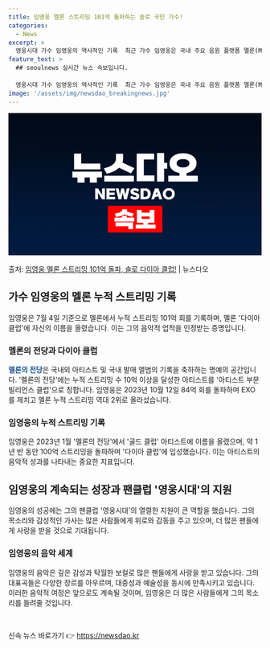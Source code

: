 ```yaml
---
title: 임영웅 멜론 스트리밍 101억 돌파하는 솔로 국민 가수!
categories:
  - News
excerpt: >
  영웅시대 가수 임영웅의 역사적인 기록  최근 가수 임영웅은 국내 주요 음원 플랫폼 멜론(Melon)에서 누적…
feature_text: >
  ## seoulnews 실시간 뉴스 속보입니다.

  영웅시대 가수 임영웅의 역사적인 기록  최근 가수 임영웅은 국내 주요 음원 플랫폼 멜론(Melon)에서 누적…
image: '/assets/img/newsdao_breakingnews.jpg'
---
```


![뉴스다오 속보](/assets/img/newsdao_breakingnews.jpg)

<p>출처: <a href="https://newsdao.kr/4607" rel="dofollow">임영웅 멜론 스트리밍 101억 돌파, 솔로 다이아 클럽!</a> | 뉴스다오</p>

<h2 data-ke-size="size26">가수 임영웅의 멜론 누적 스트리밍 기록</h2>
임영웅은 7월 4일 기준으로 멜론에서 누적 스트리밍 101억 회를 기록하며, 멜론 '다이아 클럽'에 자신의 이름을 올렸습니다. 이는 그의 음악적 업적을 인정받는 증명입니다.

<h3 data-ke-size="size24">멜론의 전당과 다이아 클럽</h3>
<b><span style="color: #1a5490;">멜론의 전당</span></b>은 국내외 아티스트 및 국내 발매 앨범의 기록을 축하하는 명예의 공간입니다. '멜론의 전당'에는 누적 스트리밍 수 10억 이상을 달성한 아티스트를 '아티스트 부문 빌리언스 클럽'으로 칭합니다. 임영웅은 2023년 10월 12일 84억 회를 돌파하며 EXO를 제치고 멜론 누적 스트리밍 역대 2위로 올라섰습니다.

<h3 data-ke-size="size24">임영웅의 누적 스트리밍 기록</h3>
임영웅은 2023년 1월 '멜론의 전당'에서 '골드 클럽' 아티스트에 이름을 올렸으며, 약 1년 반 동안 100억 스트리밍을 돌파하며 '다이아 클럽'에 입성했습니다. 이는 아티스트의 음악적 성과를 나타내는 중요한 지표입니다.

<h2 data-ke-size="size26">임영웅의 계속되는 성장과 팬클럽 '영웅시대'의 지원</h2>
임영웅의 성공에는 그의 팬클럽 '영웅시대'의 열렬한 지원이 큰 역할을 했습니다. 그의 목소리와 감성적인 가사는 많은 사람들에게 위로와 감동을 주고 있으며, 더 많은 팬들에게 사랑을 받을 것으로 기대됩니다.

<h3 data-ke-size="size26">임영웅의 음악 세계</h3>
임영웅의 음악은 깊은 감성과 탁월한 보컬로 많은 팬들에게 사랑을 받고 있습니다. 그의 대표곡들은 다양한 장르를 아우르며, 대중성과 예술성을 동시에 만족시키고 있습니다. 이러한 음악적 여정은 앞으로도 계속될 것이며, 임영웅은 더 많은 사람들에게 그의 목소리를 들려줄 것입니다. <p data-ke-size="size16">&nbsp;</p> 

신속 뉴스 바로가기 👉 <a href="https://newsdao.kr" rel="dofollow">https://newsdao.kr</a>


